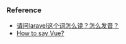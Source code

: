 
### Reference

- [请问laravel这个词怎么读？怎么发音？](https://www.zhihu.com/question/46753614)
- [How to say Vue?](https://www.reddit.com/r/javascript/comments/4ifftu/how_to_say_vue/)

